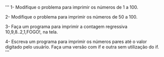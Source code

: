 '''
1- Modifique o problema para imprimir os números de 1 a 100.

2- Modifique o problema para imprimir os números de 50 a 100.

3- Faça um programa para imprimir a contagem regressiva 10,9,8..2,1,FOGO!, na tela.

4- Escreva um programa para imprimir os números pares até o valor digitado pelo usuário. Faça uma versão com if e outra sem utilização do if.
'''
